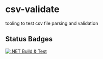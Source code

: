 # csv-validate
tooling to test csv file parsing and validation


## Status Badges
[![.NET Build & Test](https://github.com/seanr89/csv-validate/actions/workflows/build.yml/badge.svg)](https://github.com/seanr89/csv-validate/actions/workflows/build.yml)